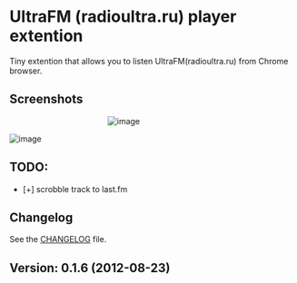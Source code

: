 # UltraFM (radioultra.ru) player extention

Tiny extention that allows you to listen UltraFM(radioultra.ru) from Chrome browser.

## Screenshots
&nbsp;&nbsp;&nbsp;&nbsp;&nbsp;&nbsp;&nbsp;&nbsp;&nbsp;&nbsp;&nbsp;&nbsp;&nbsp;&nbsp;&nbsp;&nbsp;&nbsp;&nbsp;&nbsp;&nbsp;&nbsp;&nbsp;&nbsp;&nbsp;&nbsp;&nbsp;&nbsp;&nbsp;&nbsp;&nbsp;&nbsp;&nbsp;&nbsp;&nbsp;&nbsp;&nbsp;&nbsp;&nbsp;&nbsp;&nbsp;&nbsp;&nbsp;&nbsp;&nbsp;![image](http://img100.imageshack.us/img100/9991/scrennd.png)

![image](http://img17.imageshack.us/img17/6451/screenshot1si.png)
## TODO:

* [+] scrobble track to last.fm

## Changelog

See the [CHANGELOG](https://github.com/Sfate/UltraFM/blob/master/changelog.md) file.

## Version: 0.1.6 (2012-08-23)


